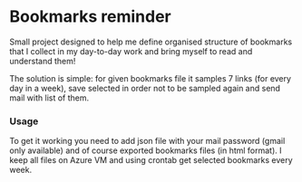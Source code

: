 # Bookmarks reminder
Small project designed to help me define organised structure of bookmarks that I collect in my day-to-day work and bring myself to read and understand them! 

The solution is simple: for given bookmarks file it samples 7 links (for every day in a week), save selected in order not to be sampled again and send mail with list of them.

### Usage
To get it working you need to add json file with your mail password (gmail only available) and of course exported bookmarks files (in html format). I keep all files on Azure VM and using crontab get selected bookmarks every week. 
